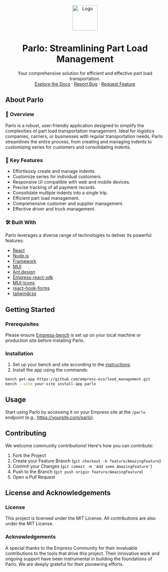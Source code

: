 <div align="center">
<img src="https://grow.empress.eco/uploads/default/original/2X/1/1f1e1044d3864269d2a613577edb9763890422ab.png" alt="Logo" width="80" height="80">
<h1 align="center">Parlo: Streamlining Part Load Management</h1>
<p align="center">
Your comprehensive solution for efficient and effective part load transportation.
<br />
<a href="https://empress.eco/">Explore the Docs</a>
·
<a href="https://github.com/empress-eco/load_management/issues">Report Bug</a>
·
<a href="https://github.com/empress-eco/load_management/issues/new">Request Feature</a>
</p>
</div>

## About Parlo

### 📖 Overview
Parlo is a robust, user-friendly application designed to simplify the complexities of part load transportation management. Ideal for logistics companies, carriers, or businesses with regular transportation needs, Parlo streamlines the entire process, from creating and managing indents to customizing series for customers and consolidating indents.

### 🌟 Key Features
- Effortlessly create and manage indents.
- Customize series for individual customers.
- Responsive UI compatible with web and mobile devices.
- Precise tracking of all payment records.
- Consolidate multiple indents into a single trip.
- Efficient part load management.
- Comprehensive customer and supplier management.
- Effective driver and truck management.

### 🛠 Built With
Parlo leverages a diverse range of technologies to deliver its powerful features:
- [React](https://reactjs.org/)
- [Node.js](https://nodejs.org/)
- [Framework](https://Empressframework.com/)
- [MUI](https://mui.com)
- [Ant.design](https://ant.design)
- [Empress-react-sdk](https://github.com/nikkothari22/Empress-react-sdk)
- [MUI-Icons](https://mui.com/material-ui/material-icons/)
- [react-hook-forms](https://www.react-hook-form.com)
- [tailwindcss](https://tailwindcss.com)

## Getting Started

### Prerequisites
Please ensure [Empress-bench](https://Empressframework.com/docs/v14/user/en/bench) is set up on your local machine or production site before installing Parlo.

### Installation
1. Set up your bench and site according to the [instructions](https://Empressframework.com/docs/v14/user/en/installation).
2. Install the app using the commands:

```sh
bench get-app https://github.com/empress-eco/load_management.git
bench --site your-site install-app parlo
```

## Usage
Start using Parlo by accessing it on your Empress site at the `/parlo` endpoint (e.g., https://yoursite.com/parlo).

## Contributing
We welcome community contributions! Here's how you can contribute:

1. Fork the Project
2. Create your Feature Branch (`git checkout -b feature/AmazingFeature`)
3. Commit your Changes (`git commit -m 'Add some AmazingFeature'`)
4. Push to the Branch (`git push origin feature/AmazingFeature`)
5. Open a Pull Request

## License and Acknowledgements

### License
This project is licensed under the MIT License. All contributions are also under the MIT License.

### Acknowledgements
A special thanks to the Empress Community for their invaluable contributions to the tools that drive this project. Their innovative work and ongoing support have been instrumental in building the foundations of Parlo. We are deeply grateful for their pioneering efforts.

<!-- MARKDOWN LINKS & IMAGES -->
